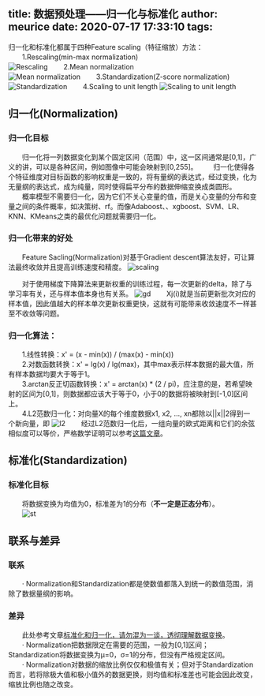 title: 数据预处理——归一化与标准化
author: meurice
date: 2020-07-17 17:33:10
tags:
---
归一化和标准化都属于四种Feature scaling（特征缩放）方法：  
　　1.Rescaling(min-max normalization)  
  ![Rescaling](https://wx1.sbimg.cn/2020/07/17/C8jCa.png)
　　2.Mean normalization  
  ![Mean normalization](https://wx2.sbimg.cn/2020/07/17/C8h9n.png)
　　3.Standardization(Z-score normalization)  
  ![Standardization](https://wx1.sbimg.cn/2020/07/17/C8swh.png)
　　4.Scaling to unit length
  ![Scaling to unit length](https://wx2.sbimg.cn/2020/07/17/C8JrM.png)

## 归一化(Normalization)
### 归一化目标
　　归一化将一列数据变化到某个固定区间（范围）中，这一区间通常是[0,1]，广义的讲，可以是各种区间，例如图像中可能会映射到[0,255]。
　　归一化使得各个特征维度对目标函数的影响权重是一致的，将有量纲的表达式，经过变换，化为无量纲的表达式，成为纯量，同时使得扁平分布的数据伸缩变换成类圆形。  
　　概率模型不需要归一化，因为它们不关心变量的值，而是关心变量的分布和变量之间的条件概率，如决策树、rf。而像Adaboost、、xgboost、SVM、LR、KNN、KMeans之类的最优化问题就需要归一化。
### 归一化带来的好处
　　Feature Sacling(Normalization)对基于Gradient descent算法友好，可让算法最终收敛并且提高训练速度和精度。
  ![scaling](https://wx2.sbimg.cn/2020/07/17/C8wYT.jpg)
  
　　对于使用梯度下降算法来更新权重的训练过程，每一次更新的delta，除了与学习率有关，还与样本值本身也有关系。
  ![gd](https://wx2.sbimg.cn/2020/07/17/C8vxJ.png)
　　Xj(i)就是当前更新批次对应的样本值，因此值越大的样本单次更新权重更快，这就有可能带来收敛速度不一样甚至不收敛等问题。
### 归一化算法：
　　1.线性转换：x' = (x - min(x)) / (max(x) - min(x))  
　　2.对数函数转换：x' = lg(x) / lg(max)，其中max表示样本数据的最大值，所有样本数据均要大于等于1。  
　　3.arctan反正切函数转换：x' = arctan(x) * (2 / pi)，应注意的是，若希望映射的区间为[0,1]，则数据都应该大于等于0，小于0的数据将被映射到[-1,0]区间上。  
　　4.L2范数归一化：对向量X的每个维度数据x1, x2, …, xn都除以||x||2得到一个新向量，即
  ![l2](https://wx1.sbimg.cn/2020/07/17/C8imm.png)
　　经过L2范数归一化后，一组向量的欧式距离和它们的余弦相似度可以等价，严格数学证明可以参考[这篇文章](https://www.cnblogs.com/Kalafinaian/p/11180519.html)。
## 标准化(Standardization)
### 标准化目标
　　将数据变换为均值为0，标准差为1的分布（**不一定是正态分布**）。  
　　![st](https://wx2.sbimg.cn/2020/07/17/C8FgD.png)
## 联系与差异
### 联系
　　· Normalization和Standardization都是使数值都落入到统一的数值范围，消除了数据量纲的影响。  
### 差异
　　此处参考文章[标准化和归一化，请勿混为一谈，透彻理解数据变换](https://blog.csdn.net/weixin_36604953/article/details/102652160)。   
　　· Normalization把数据限定在需要的范围，一般为[0,1]区间；Standardization将数据变换为μ=0，σ=1的分布，但没有严格规定区间。  
　　· Normalization对数据的缩放比例仅仅和极值有关；但对于Standardization而言，若将除极大值和极小值外的数据更换，则均值和标准差也可能会因此改变，缩放比例也随之改变。